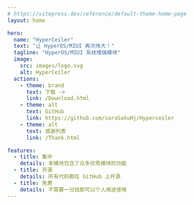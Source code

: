 ```yaml
---
# https://vitepress.dev/reference/default-theme-home-page
layout: home

hero:
  name: "HyperCeiler"
  text: "让 HyperOS/MIUI 再次伟大！"
  tagline: "HyperOS/MIUI 系统增强模块"
  image:
    src: images/logo.svg
    alt: HyperCeiler
  actions:
    - theme: brand
      text: 下载 ->
      link: /Download.html
    - theme: alt
      text: GitHub
      link: https://github.com/saraSakuHj/Hyperceiler
    - theme: alt
      text: 感谢列表
      link: /Thank.html

features:
  - title: 集中
    details: 本模块包含了众多优秀模块的功能
  - title: 开源
    details: 所有代码都在 GitHub 上开源
  - title: 免费
    details: 不需要一分钱即可以个人用途使用
---
```


